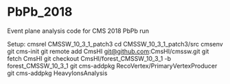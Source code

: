 # PbPb_2018
Event plane analysis code for CMS 2018 PbPb run

Setup:
cmsrel CMSSW_10_3_1_patch3
cd CMSSW_10_3_1_patch3/src
cmsenv
git cms-init
git remote add CmsHI git@github.com:CmsHI/cmssw.git
git fetch CmsHI
git checkout CmsHI/forest_CMSSW_10_3_1 -b forest_CMSSW_10_3_1
git cms-addpkg RecoVertex/PrimaryVertexProducer
git cms-addpkg HeavyIonsAnalysis
